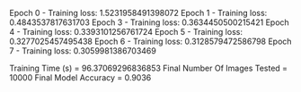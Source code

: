Epoch 0 - Training loss: 1.5231958491398072
Epoch 1 - Training loss: 0.4843537817631703
Epoch 3 - Training loss: 0.3634450500215421
Epoch 4 - Training loss: 0.3393101256761724
Epoch 5 - Training loss: 0.3277025457495438
Epoch 6 - Training loss: 0.3128579472586798
Epoch 7 - Training loss: 0.3059981386703469

Training Time (s) = 96.37069296836853
Final Number Of Images Tested = 10000
Final Model Accuracy = 0.9036